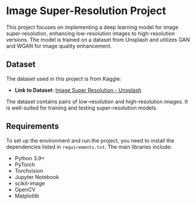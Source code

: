 # Image Super-Resolution Project

This project focuses on implementing a deep learning model for image super-resolution, enhancing low-resolution images to high-resolution versions. The model is trained on a dataset from Unsplash and utilizes GAN and WGAN for image quality enhancement.

## Dataset

The dataset used in this project is from Kaggle:
- **Link to Dataset**: [Image Super Resolution - Unsplash](https://www.kaggle.com/datasets/quadeer15sh/image-super-resolution-from-unsplash)
  
The dataset contains pairs of low-resolution and high-resolution images. It is well-suited for training and testing super-resolution models.

## Requirements

To set up the environment and run the project, you need to install the dependencies listed in `requirements.txt`. The main libraries include:

- Python 3.9+
- PyTorch
- Torchvision
- Jupyter Notebook
- scikit-image
- OpenCV
- Matplotlib
